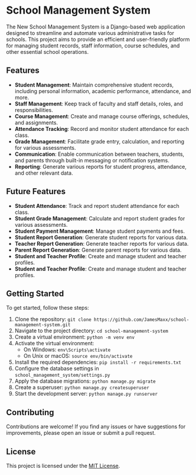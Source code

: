 # School Management System

The New School Management System is a Django-based web application designed to streamline and automate various administrative tasks for schools. This project aims to provide an efficient and user-friendly platform for managing student records, staff information, course schedules, and other essential school operations.

## Features

- **Student Management**: Maintain comprehensive student records, including personal information, academic performance, attendance, and more.
- **Staff Management**: Keep track of faculty and staff details, roles, and responsibilities.
- **Course Management**: Create and manage course offerings, schedules, and assignments.
- **Attendance Tracking**: Record and monitor student attendance for each class.
- **Grade Management**: Facilitate grade entry, calculation, and reporting for various assessments.
- **Communication**: Enable communication between teachers, students, and parents through built-in messaging or notification systems.
- **Reporting**: Generate various reports for student progress, attendance, and other relevant data.

## Future Features

- **Student Attendance**: Track and report student attendance for each class.
- **Student Grade Management**: Calculate and report student grades for various assessments.
- **Student Payment Management**: Manage student payments and fees.
- **Student Report Generation**: Generate student reports for various data.
- **Teacher Report Generation**: Generate teacher reports for various data.
- **Parent Report Generation**: Generate parent reports for various data.
- **Student and Teacher Profile**: Create and manage student and teacher profiles.
- **Student and Teacher Profile**: Create and manage student and teacher profiles.

## Getting Started

To get started, follow these steps:
1. Clone the repository: `git clone https://github.com/JamesMaxx/school-management-system.git`
2. Navigate to the project directory: `cd school-management-system`
3. Create a virtual environment: `python -m venv env`
4. Activate the virtual environment:
   - On Windows: `env\Scripts\activate`
   - On Unix or macOS: `source env/bin/activate`
5. Install the required dependencies: `pip install -r requirements.txt`
6. Configure the database settings in `school_management_system/settings.py`
7. Apply the database migrations: `python manage.py migrate`
8. Create a superuser: `python manage.py createsuperuser`
9. Start the development server: `python manage.py runserver`

## Contributing

Contributions are welcome! If you find any issues or have suggestions for improvements, please open an issue or submit a pull request.

## License

This project is licensed under the [MIT License](LICENSE).
